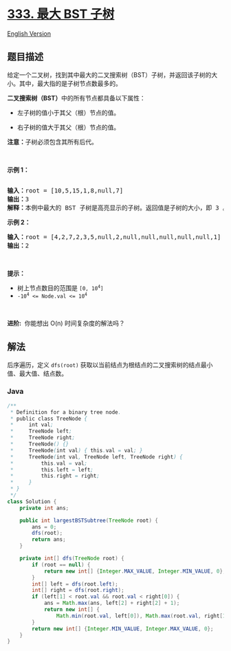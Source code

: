 # [333. 最大 BST 子树](https://leetcode.cn/problems/largest-bst-subtree)

[English Version](/solution/0300-0399/0333.Largest%20BST%20Subtree/README_EN.md)

## 题目描述

<!-- 这里写题目描述 -->

<p>给定一个二叉树，找到其中最大的二叉搜索树（BST）子树，并返回该子树的大小。其中，最大指的是子树节点数最多的。</p>

<p><strong>二叉搜索树（BST）</strong>中的所有节点都具备以下属性：</p>

<ul>
	<li>
	<p>左子树的值小于其父（根）节点的值。</p>
	</li>
	<li>
	<p>右子树的值大于其父（根）节点的值。</p>
	</li>
</ul>

<p><strong>注意：</strong>子树必须包含其所有后代。</p>

<p>&nbsp;</p>

<p><strong>示例 1：</strong></p>

<p><strong><img alt="" src="https://fastly.jsdelivr.net/gh/doocs/leetcode@main/solution/0300-0399/0333.Largest%20BST%20Subtree/images/tmp.jpg" /></strong></p>

<pre>
<strong>输入：</strong>root = [10,5,15,1,8,null,7]
<strong>输出：</strong>3
<strong>解释：</strong>本例中最大的 BST 子树是高亮显示的子树。返回值是子树的大小，即 3 。</pre>

<p><strong>示例 2：</strong></p>

<pre>
<strong>输入：</strong>root = [4,2,7,2,3,5,null,2,null,null,null,null,null,1]
<strong>输出：</strong>2
</pre>

<p>&nbsp;</p>

<p><strong>提示：</strong></p>

<ul>
	<li>树上节点数目的范围是 <code>[0, 10<sup>4</sup>]</code></li>
	<li><code>-10<sup>4</sup> &lt;= Node.val &lt;= 10<sup>4</sup></code></li>
</ul>

<p>&nbsp;</p>

<p><strong>进阶:</strong>&nbsp; 你能想出 O(n) 时间复杂度的解法吗？</p>

## 解法

后序遍历，定义 `dfs(root)` 获取以当前结点为根结点的二叉搜索树的结点最小值、最大值、结点数。

### **Java**

```java
/**
 * Definition for a binary tree node.
 * public class TreeNode {
 *     int val;
 *     TreeNode left;
 *     TreeNode right;
 *     TreeNode() {}
 *     TreeNode(int val) { this.val = val; }
 *     TreeNode(int val, TreeNode left, TreeNode right) {
 *         this.val = val;
 *         this.left = left;
 *         this.right = right;
 *     }
 * }
 */
class Solution {
    private int ans;

    public int largestBSTSubtree(TreeNode root) {
        ans = 0;
        dfs(root);
        return ans;
    }

    private int[] dfs(TreeNode root) {
        if (root == null) {
            return new int[] {Integer.MAX_VALUE, Integer.MIN_VALUE, 0};
        }
        int[] left = dfs(root.left);
        int[] right = dfs(root.right);
        if (left[1] < root.val && root.val < right[0]) {
            ans = Math.max(ans, left[2] + right[2] + 1);
            return new int[] {
                Math.min(root.val, left[0]), Math.max(root.val, right[1]), left[2] + right[2] + 1};
        }
        return new int[] {Integer.MIN_VALUE, Integer.MAX_VALUE, 0};
    }
}
```
